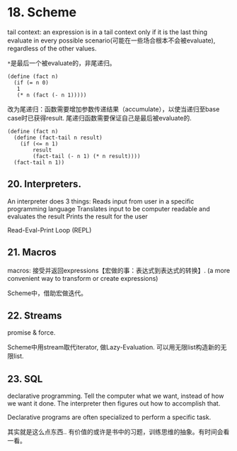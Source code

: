 # 18. Scheme

tail context: an expression is in a tail context only if it is the last thing evaluate in every possible scenario(可能在一些场合根本不会被evaluate), regardless of the other values.

`*`是最后一个被evaluate的，非尾递归。 

```
(define (fact n)
  (if (= n 0)
   1
   (* n (fact (- n 1)))))
```

改为尾递归：函数需要增加参数传递结果（accumulate），以使当递归至base case时已获得result. 尾递归函数需要保证自己是最后被evaluate的.

```
(define (fact n)
  (define (fact-tail n result)
    (if (<= n 1)
        result
        (fact-tail (- n 1) (* n result))))
  (fact-tail n 1))
```

## 20. Interpreters.


An interpreter does 3 things:
	Reads input from user in a specific programming language
	Translates input to be computer readable and evaluates the result 
	Prints the result for the user

Read-Eval-Print Loop (REPL)

## 21. Macros

macros: 接受并返回expressions【宏做的事：表达式到表达式的转换】. (a more convenient way to transform or create expressions)

Scheme中，借助宏做迭代。

## 22. Streams

promise & force.

Scheme中用stream取代iterator, 做Lazy-Evaluation. 可以用无限list构造新的无限list.

## 23. SQL 

declarative programming. Tell the computer what we want, instead of how we want it done. The interpreter then figures out how to accomplish that. 

Declarative programs are often specialized to perform a specific task.

其实就是这么点东西.. 有价值的或许是书中的习题，训练思维的抽象。有时间会看一看。